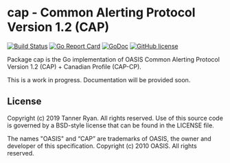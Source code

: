 # cap - Common Alerting Protocol Version 1.2 (CAP)
[![Build
Status](https://travis-ci.org/TheTannerRyan/cap.svg?branch=master)](https://travis-ci.org/TheTannerRyan/cap)
[![Go Report
Card](https://goreportcard.com/badge/github.com/thetannerryan/cap)](https://goreportcard.com/report/github.com/thetannerryan/cap)
[![GoDoc](https://godoc.org/github.com/TheTannerRyan/cap?status.svg)](https://godoc.org/github.com/TheTannerRyan/cap)
[![GitHub
license](https://img.shields.io/github/license/thetannerryan/cap.svg)](https://github.com/TheTannerRyan/cap/blob/master/LICENSE)

Package cap is the Go implementation of OASIS Common Alerting Protocol Version
1.2 (CAP) + Canadian Profile (CAP-CP).

This is a work in progress. Documentation will be provided soon.

## License
Copyright (c) 2019 Tanner Ryan. All rights reserved. Use of this source code is
governed by a BSD-style license that can be found in the LICENSE file.

The names "OASIS" and “CAP” are trademarks of OASIS, the owner and developer of
this specification. Copyright (c) 2010 OASIS. All rights reserved.
